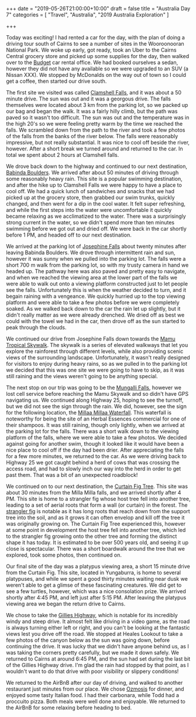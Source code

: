 +++
date = "2019-05-26T21:00:00+10:00"
draft = false
title = "Australia Day 7"
categories = [ "Travel", "Australia", "2019 Australia Exploration" ]

+++

Today was exciting! I had rented a car for the day, with the plan of doing a driving tour south of Cairns to see a number of sites in the Wooroonooran National Park. We woke up early, got ready, took an Uber to the Cairns Central grocery store and picked up some supplies for the day, then walked over to the [Budget](https://goo.gl/maps/t5VwGHzfHXn4Rzew7) car rental office. We had booked ourselves a sedan, however they did not have any available so we were upgraded to an SUV (a Nissan XXX). We stopped by McDonalds on the way out of town so I could get a coffee, then started our drive south.

The first site we visited was called [Clamshell Falls](https://en.wikipedia.org/wiki/Clamshell_Falls), and it was about a 50 minute drive. The sun was out and it was a georgous drive. The falls themselves were located about 3 km from the parking lot, so we packed up our bag and began the walk. It was a fairly hilly climb, but the path was paved so it wasn't too difficult. The sun was out and the temperature was in the high 20's so we were feeling pretty warm by the time we reached the falls. We scrambled down from the path to the river and took a few photos of the falls from the banks of the river below. The falls were reasonably impressive, but not really substantial. It was nice to cool off beside the river, however. After a short break we turned around and returned to the car. In total we spent about 2 hours at Clamshell falls.

We drove back down to the highway and continued to our next destination, [Babinda Boulders](https://www.cairns.qld.gov.au/facilities-sport-leisure/parks/babinda-boulders). We arrived after about 50 minutes of driving through some reasonably heavy rain. This site is a popular swimming destination, and after the hike up to Clamshell Falls we were happy to have a place to cool off. We had a quick lunch of sandwiches and snacks that we had picked up at the grocery store, then grabbed our swim trunks, quickly changed, and then went for a dip in the cool water. It felt super refreshing, and while the first steps into the water were uncomfortable it quickly became relaxing as we acclimatized to the water. There was a surprisingly strong current in the water, so we didn't spend more than ten minutes swimming before we got out and dried off. We were back in the car shortly before 1 PM, and headed off to our next destination.

We arrived at the parking lot of [Josephine Falls](https://parks.des.qld.gov.au/parks/wooroonooran-josephine-falls/) about twenty minutes after leaving Babinda Boulders. We drove through intermittent rain and sun, however it was sunny when we pulled into the parking lot. The falls were a short 700 m walk from the parking lot, so with my trusty camera in hand we headed up. The pathway here was also paved and pretty easy to navigate, and when we reached the viewing area at the lower part of the falls we were able to walk out onto a viewing platform constructed just to let people see the falls. Unfortunately this is when the weather decided to turn, and it begain raining with a vengeance. We quickly hurried up to the top viewing platform and were able to take a few photos before we were completely soaked. As we walked back down to the car the rain let up slightly, but it didn't really matter as we were already drenched. We dried off as best we could with the towel we had in the car, then drove off as the sun started to peak through the clouds.

We continued our drive from Josephine Falls down towards the [Mamu Tropical Skywalk](https://mamutropicalskywalk.com.au/). The skywalk is a series of elevated walkways that let you explore the rainforest through different levels, while also providing scenic views of the surrounding landscape. Unfortunately, it wasn't really designed for visitors to enjoy during heavy rains, so as we pulled in to the parking lot we decided that this was one site we were going to have to skip, as it was still raining and the views weren't going to be anything special.

The next stop on our trip was going to be the [Mungalli Falls](https://www.world-of-waterfalls.com/waterfalls/australia-mungalli-falls/), however we lost cell service before reaching the Mamu Skywalk and so didn't have GPS navigating us. We continued along Highway 25, hoping to see the turnoff, but we did not see the sign through the rain. We did, however, see the sign for the following location, the [Millaa Millaa Waterfall](https://www.queensland.com/en-au/attraction/millaa-millaa-falls). This waterfall is noteworthy for being the site of an Herbal Essences commercial for one of their shampoos. It was still raining, though only lightly, when we arrived at the parking lot for the falls. There was a short walk down to the viewing platform of the falls, where we were able to take a few photos. We decided against going for another swim, though it looked like it would have been a nice place to cool off if the day had been drier. After appreciating the falls for a few more minutes, we returned to the car. As we were driving back to Highway 25 we got caught behind a herd of cows that was crossing the access road, and had to slowly inch our way into the herd in order to get past them. That was a bit of an unexpected roadblock!

We continued on to our next destination, the [Curtain Fig Tree](https://www.queensland.com/en-au/attraction/curtain-fig-tree). This site was about 30 minutes from the Milla Milla falls, and we arrived shortly after 4 PM. This site is home to a strangler fig whose host tree fell into another tree, leading to a set of aerial roots that form a wall (or curtain) in the forest. The [strangler fig](https://en.wikipedia.org/wiki/Strangler_fig) is notable as it has long roots that reach down from the support tree into the soil, and as it grows it can often envelop and kill off the tree it was originally growing on. The Curtain Fig Tree experienced this, however at some point in development the host tree fell into another tree, which led to the strangler fig growing onto the other tree and forming the distinct shape it has today. It is estimated to be over 500 years old, and seeing it up close is spectacular. There was a short boardwalk around the tree that we explored, took some photos, then continued on.

Our final site of the day was a platypus viewing area, a short 15 minute drive from the Curtain Fig. This site, located in Yungaburra, is home to several platypuses, and while we spent a good thirty minutes waiting near dusk we weren't able to get a glimse of these fascinating creatures. We did get to see a few turtles, however, which was a nice consolation prize. We arrived shortly after 4:45 PM, and left just after 5:15 PM. After leaving the platypus viewing area we began the return drive to Cairns.

We chose to take the [Gillies Highway](https://en.wikipedia.org/wiki/Gillies_Highway), which is notable for its incredibly windy and steep drive. It almost felt like driving in a video game, as the road is always turning either left or right, and you can't be looking at the fantastic views lest you drive off the road. We stopped at Heales Lookout to take a few photos of the canyon below as the sun was going down, before continuing the drive. It was lucky that we didn't have anyone behind us, as I was taking the corners pretty carefully, but we made it down safely. We returned to Cairns at around 6:45 PM, and the sun had set during the last bit of the Gillies Highway drive. I'm glad the rain had stopped by that point, as I wouldn't want to do that drive with poor visibility or slippery conditions!

We returned to the AirBnB after our day of driving, and walked to another restaurant just minutes from our place. We chose [Ozmosis](https://www.facebook.com/Ozmosis-485425778143245/) for dinner, and enjoyed some tasty Italian food. I had their carbonara, while Todd had a proccuito pizza. Both meals were well done and enjoyable. We returned to the AirBnB for some relaxing before heading to bed. 

